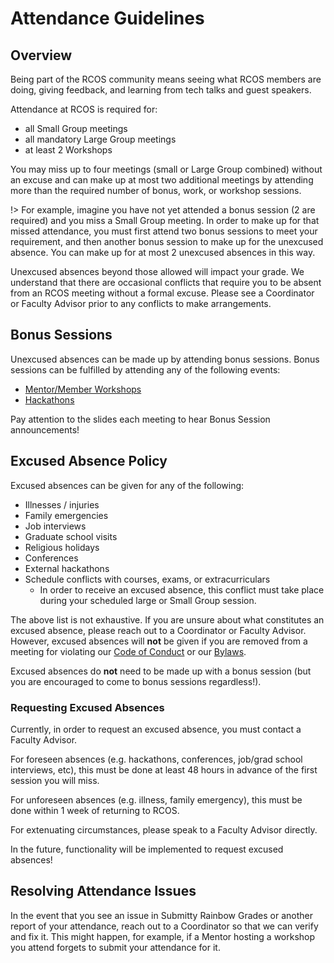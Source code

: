 # Attendance Guidelines

## Overview

Being part of the RCOS community means seeing what RCOS members are doing, giving feedback, and learning from tech talks and guest speakers.

Attendance at RCOS is required for:

- all Small Group meetings
- all mandatory Large Group meetings
- at least 2 Workshops

You may miss up to four meetings (small or Large Group combined) without an excuse and can make up at most two additional meetings by attending more than the required number of bonus, work, or workshop sessions.

!> For example, imagine you have not yet attended a bonus session (2 are required) and you miss a Small Group meeting. In order to make up for that missed attendance, you must first attend two bonus sessions to meet your requirement, and then another bonus session to make up for the unexcused absence. You can make up for at most 2 unexcused absences in this way.

Unexcused absences beyond those allowed will impact your grade.
We understand that there are occasional conflicts that require you to be absent from an RCOS meeting without a formal excuse.
Please see a Coordinator or Faculty Advisor prior to any conflicts to make arrangements.

## Bonus Sessions

Unexcused absences can be made up by attending bonus sessions. Bonus sessions can be fulfilled by attending any of the following events:

- [Mentor/Member Workshops](/events/workshops)
  <!-- - [Casual Coding Sessions](/events/casual_coding_sessions) -->
  <!-- - [Tech Talks](/events/tech_talks) -->
  <!-- - [Code Jams](/events/code_jams) -->
- [Hackathons](/events/hackathons)
<!-- - [Accepted Students Day](/events/accepted_students_day) -->

Pay attention to the slides each meeting to hear Bonus Session announcements!

## Excused Absence Policy

Excused absences can be given for any of the following:

- Illnesses / injuries
- Family emergencies
- Job interviews
- Graduate school visits
- Religious holidays
- Conferences
- External hackathons
- Schedule conflicts with courses, exams, or extracurriculars
  - In order to receive an excused absence, this conflict must take place during your scheduled large or Small Group session.

The above list is not exhaustive. If you are unsure about what constitutes an excused absence, please reach out to a Coordinator or Faculty Advisor. However, excused absences will **not** be given if you are removed from a meeting for violating our [Code of Conduct](community/CODE_OF_CONDUCT.md) or our [Bylaws](community/bylaws.md).

Excused absences do **not** need to be made up with a bonus session (but you are encouraged to come to bonus sessions regardless!).

### Requesting Excused Absences

Currently, in order to request an excused absence, you must contact a Faculty Advisor.

For foreseen absences (e.g. hackathons, conferences, job/grad school interviews, etc), this must be done at least 48 hours in advance of the first session you will miss.

For unforeseen absences (e.g. illness, family emergency), this must be done within 1 week of returning to RCOS.

For extenuating circumstances, please speak to a Faculty Advisor directly.

In the future, functionality will be implemented to request excused absences!

## Resolving Attendance Issues

In the event that you see an issue in Submitty Rainbow Grades or another report of your attendance, reach out to a Coordinator so that we can verify and fix it. This might happen, for example, if a Mentor hosting a workshop you attend forgets to submit your attendance for it.
